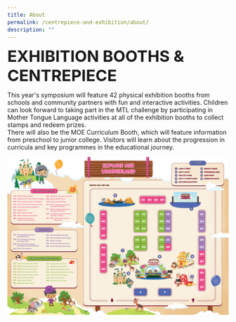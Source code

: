 ```yaml
---
title: About
permalink: /centrepiece-and-exhibition/about/
description: ""
---
```

<span style="font-color:black; font-align:center; font-size:36px;"><strong>EXHIBITION BOOTHS &amp; CENTREPIECE</strong></span>

<p>This year's symposium will feature 42 physical exhibition booths from schools and community partners with fun and interactive activities. Children can look forward to taking part in the MTL challenge by participating in Mother Tongue Language activities at all of the exhibition booths to collect stamps and redeem prizes.<br>
There will also be the MOE Curriculum Booth, which will feature information from preschool to junior college. Visitors will learn about the progression in curricula and key programmes in the educational journey.<br>
	</p>
	<img src="/images/Pamphlet Back.png">